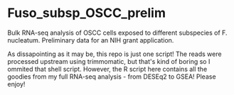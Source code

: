 # Fuso_subsp_OSCC_prelim
Bulk RNA-seq analysis of OSCC cells exposed to different subspecies of F. nucleatum. Preliminary data for an NIH grant application.

As dissapointing as it may be, this repo is just one script! The reads were processed upstream using trimmomatic, but that's kind of boring so I ommited that shell script. However, the R script here contains all the goodies from my full RNA-seq analysis - from DESEq2 to GSEA! Please enjoy!
